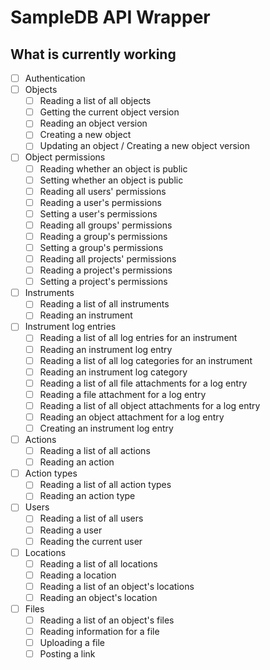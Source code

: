 # SampleDB API Wrapper

## What is currently working

- [ ] Authentication
- [ ] Objects
    - [ ] Reading a list of all objects
    - [ ] Getting the current object version
    - [ ] Reading an object version
    - [ ] Creating a new object
    - [ ] Updating an object / Creating a new object version
- [ ] Object permissions
    - [ ] Reading whether an object is public
    - [ ] Setting whether an object is public
    - [ ] Reading all users' permissions
    - [ ] Reading a user's permissions
    - [ ] Setting a user's permissions
    - [ ] Reading all groups' permissions
    - [ ] Reading a group's permissions
    - [ ] Setting a group's permissions
    - [ ] Reading all projects' permissions
    - [ ] Reading a project's permissions
    - [ ] Setting a project's permissions
- [ ] Instruments
    - [ ] Reading a list of all instruments
    - [ ] Reading an instrument
- [ ] Instrument log entries
    - [ ] Reading a list of all log entries for an instrument
    - [ ] Reading an instrument log entry
    - [ ] Reading a list of all log categories for an instrument
    - [ ] Reading an instrument log category
    - [ ] Reading a list of all file attachments for a log entry
    - [ ] Reading a file attachment for a log entry
    - [ ] Reading a list of all object attachments for a log entry
    - [ ] Reading an object attachment for a log entry
    - [ ] Creating an instrument log entry
- [ ] Actions
    - [ ] Reading a list of all actions
    - [ ] Reading an action
- [ ] Action types
    - [ ] Reading a list of all action types
    - [ ] Reading an action type
- [ ] Users
    - [ ] Reading a list of all users
    - [ ] Reading a user
    - [ ] Reading the current user
- [ ] Locations
    - [ ] Reading a list of all locations
    - [ ] Reading a location
    - [ ] Reading a list of an object's locations
    - [ ] Reading an object's location
- [ ] Files
    - [ ] Reading a list of an object's files
    - [ ] Reading information for a file
    - [ ] Uploading a file
    - [ ] Posting a link
